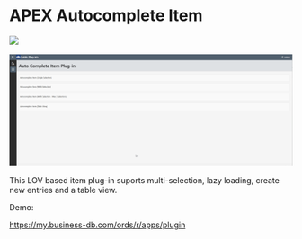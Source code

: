  # APEX Autocomplete Item

![](https://img.shields.io/badge/ORACLE-APEX-success.svg)

![Screenshot](https://github.com/businessdb/APEX-Autocomplete-Item/blob/main/screenshot.gif?raw=true)

This LOV based item plug-in suports multi-selection, lazy loading, create new entries and a table view.

Demo:


https://my.business-db.com/ords/r/apps/plugin
